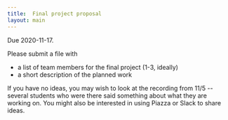 ```yaml
---
title:  Final project proposal
layout: main
---
```


Due 2020-11-17.

Please submit a file with

- a list of team members for the final project (1-3, ideally)
- a short description of the planned work

If you have no ideas, you may wish to look at the recording from 11/5
-- several students who were there said something about what they are
working on.  You might also be interested in using Piazza or Slack
to share ideas.
